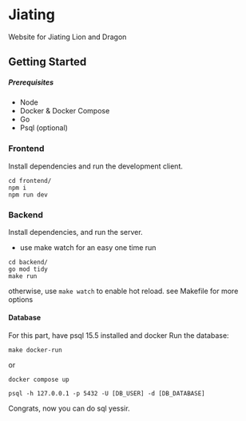 # Jiating
Website for Jiating Lion and Dragon

## Getting Started
##### Prerequisites
- Node
- Docker & Docker Compose
- Go
- Psql (optional)

### Frontend
Install dependencies and run the development client.
```
cd frontend/
npm i
npm run dev
```
### Backend
Install dependencies, and run the server.
- use make watch for an easy one time run
```
cd backend/
go mod tidy
make run
```
otherwise, use `make watch` to enable hot reload.
see Makefile for more options

#### Database
For this part, have psql 15.5 installed and docker
Run the database:
```
make docker-run
```
or
```
docker compose up
```
```
psql -h 127.0.0.1 -p 5432 -U [DB_USER] -d [DB_DATABASE]
```
Congrats, now you can do sql yessir.


